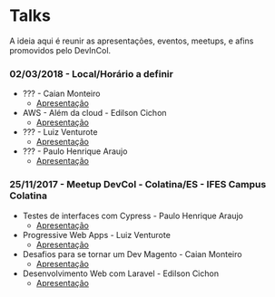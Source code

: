 # Talks
A ideia aqui é reunir as apresentações, eventos, meetups, e afins promovidos pelo DevInCol.

### 02/03/2018 - Local/Horário a definir
 * ??? - Caian Monteiro
	* [Apresentação]()
 * AWS - Além da cloud - Edilson Cichon
	* [Apresentação]()
 * ??? - Luiz Venturote
	* [Apresentação]()
 * ??? - Paulo Henrique Araujo
	* [Apresentação]()
	
### 25/11/2017 - Meetup DevCol - Colatina/ES - IFES Campus Colatina
 * Testes de interfaces com Cypress - Paulo Henrique Araujo
	* [Apresentação](http://slides.com/paulohenrique-8/testes-de-interfaces-web-com-cypress)
 * Progressive Web Apps - Luiz Venturote
	* [Apresentação](https://speakerdeck.com/luizventurote/progressive-web-apps-and-magento-2-meet-magento-brazil)
 * Desafios para se tornar um Dev Magento - Caian Monteiro
	* [Apresentação](http://prezi.com/eth0xbcobenz/?utm_campaign=share&utm_medium=copy)
 * Desenvolvimento Web com Laravel - Edilson Cichon
	* [Apresentação](https://docs.google.com/presentation/d/1ydOTysY16J6zPqcwX4egGwibjc8VkC46LKk4o-awwwA/edit?usp=sharing)
